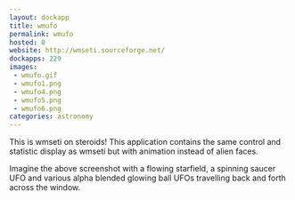 ```yaml
---
layout: dockapp
title: wmufo
permalink: wmufo
hosted: 0
website: http://wmseti.sourceforge.net/
dockapps: 229
images:
 - wmufo.gif
 - wmufo1.png
 - wmufo4.png
 - wmufo5.png
 - wmufo6.png
categories: astronomy
---
```

This is wmseti on steroids! This application contains the same control and
statistic display as wmseti but with animation instead of alien faces.

Imagine the above screenshot with a flowing starfield, a spinning saucer UFO and
various alpha blended glowing ball UFOs travelling back and forth across the
window.
